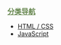 <div class="fivecol last right-column">
<style>
.sidebar-tree .double-li {
    width:300px;
}
.sidebar-tree .double-li li {
    width: 44%;
    line-height: 1.5em;
    border-bottom: 1px solid #ccc;
    float: left;
    display: inline;
}
</style>


<div class="sidebar-box re-box re-box-large">
<div class="sidebar-box recommend-here" style="margin: 0 auto;">
<a href="javascript:void(0);" style="font-size: 16px; color:#64854c;font-weight:bold;"> 
<i class="fa fa-list" aria-hidden="true"></i>
分类导航
</a>
</div>


<div class="sidebar-box sidebar-cate">
<div class="sidebar-tree">
<ul>

<li style="margin: 0;">
<a href="javascript:void(0);" class="tit"> HTML / CSS</a>
<ul class="double-li" style="display: none;">
<li>
<a title="HTML 教程" href="//www.runoob.com/html/html-tutorial.html">HTML 教程</a>
</li>
<li>
<a title="HTML5 教程" href="//www.runoob.com/html/html5-intro.html">HTML5 教程</a>
</li>
<li>
<a title="CSS 教程" href="//www.runoob.com/css/css-tutorial.html">CSS 教程</a>
</li>
<li>
<a title="CSS3 教程" href="//www.runoob.com/css3/css3-tutorial.html">CSS3 教程</a>
</li>
<li>
<a title="Bootstrap3 教程" href="//www.runoob.com/bootstrap/bootstrap-tutorial.html">Bootstrap3 教程</a>
</li>
<li>
<a title="Bootstrap4 教程" href="//www.runoob.com/bootstrap4/bootstrap4-tutorial.html">Bootstrap4 教程</a>
</li>
<li>
<a title="Bootstrap5 教程" href="//www.runoob.com/bootstrap5/bootstrap5-tutorial.html">Bootstrap5 教程</a>
</li>
<li>
<a title="Font Awesome 教程" href="//www.runoob.com/font-awesome/fontawesome-tutorial.html">Font Awesome 教程</a>
</li>
<li>
<a title="Foundation 教程" href="//www.runoob.com/foundation/foundation-tutorial.html">Foundation 教程</a>
</li>
</ul>
</li>

<li style="margin: 0;">
<a href="javascript:void(0);" class="tit"> JavaScript</a>
<ul class="double-li" style="display: none;">
<li>
<a title="JavaScript 教程" href="//www.runoob.com/js/js-tutorial.html">JavaScript 教程</a>
</li>
<li>
<a title="HTML DOM 教程" href="//www.runoob.com/htmldom/htmldom-tutorial.html">HTML DOM 教程</a>
</li>
<li>
<a title="jQuery 教程" href="//www.runoob.com/jquery/jquery-tutorial.html">jQuery 教程</a>
</li>
<li>
<a title="AngularJS 教程" href="//www.runoob.com/angularjs/angularjs-tutorial.html">AngularJS 教程</a>
</li>
<li>
<a title="AngularJS2 教程" href="//www.runoob.com/angularjs2/angularjs2-tutorial.html">AngularJS2 教程</a>
</li>
<li>
<a title="Vue.js 教程" href="//www.runoob.com/vue2/vue-tutorial.html">Vue.js 教程</a>
</li>
<li>
<a title="Vue3 教程" href="//www.runoob.com/vue3/vue3-tutorial.html">Vue3 教程</a>
</li>
<li>
<a title="React 教程" href="//www.runoob.com/react/react-tutorial.html">React 教程</a>
</li>
<li>
<a title="TypeScript 教程" href="//www.runoob.com/typescript/ts-tutorial.html">TypeScript 教程</a>
</li>
<li>
<a title="jQuery UI 教程" href="//www.runoob.com/jqueryui/jqueryui-tutorial.html">jQuery UI 教程</a>
</li>
<li>
<a title="jQuery EasyUI 教程" href="//www.runoob.com/jeasyui/jqueryeasyui-tutorial.html">jQuery EasyUI 教程</a>
</li>
<li>
<a title="Node.js 教程" href="//www.runoob.com/nodejs/nodejs-tutorial.html">Node.js 教程</a>
</li>
<li>
<a title="AJAX 教程" href="//www.runoob.com/ajax/ajax-tutorial.html">AJAX 教程</a>
</li>
<li>
<a title="JSON 教程" href="//www.runoob.com/json/json-tutorial.html">JSON 教程</a>
</li>
<li>
<a title="Echarts 教程" href="//www.runoob.com/echarts/echarts-tutorial.html">Echarts 教程</a>
</li>
<li>
<a title="Chart.js 教程" href="//www.runoob.com/chartjs/chartjs-tutorial.html">Chart.js 教程</a>
</li>
<li>
<a title="Highcharts 教程" href="//www.runoob.com/highcharts/highcharts-tutorial.html">Highcharts 教程</a>
</li>
<li>
<a title="Google 地图 教程" href="//www.runoob.com/googleapi/google-maps-basic.html">Google 地图 教程</a>
</li>
</ul>
</li>

</ul>
</div>
</div>
</div>
<br>

<div class="sidebar-box re-box re-box-large" style="display: none !important;">
<div class="sidebar-box recommend-here">
<a href="javascript:void(0);">Advertisement</a>
</div>
<div class="re-600160" id="sidebar-right-re">
<script async="" src="//pagead2.googlesyndication.com/pagead/js/adsbygoogle.js"></script>
<!-- 侧栏1 -->
<ins class="adsbygoogle" style="display:inline-block;width:160px;height:600px" data-ad-client="ca-pub-5751451760833794" data-ad-slot="4106274865"></ins>
<script>(adsbygoogle = window.adsbygoogle || []).push({});
</script>
</div>
</div>
</div>
</div>
</div>

<script>
var aid = 179;
function coll() {
	$.post( '/wp-content/themes/runoob/option/user/userinfo.php', {aid:aid, action:"collarticle", opt:'add'},function( data ) {
		if(data.error==0) {
			$("#content").find("h1:first").find("a").attr("href","javascript:void(0);");
			$("#content").find("h1:first").find("img").attr("src","http://www.runoob.com/wp-content/themes/runoob/assets/img/coll2.png").css({width:32+"px",height:32+"px"});
		}
		alert(data.msg);
	},'json');
}
</script>
